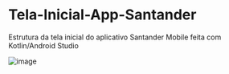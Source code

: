 # Tela-Inicial-App-Santander
Estrutura da tela inicial do aplicativo Santander Mobile feita com Kotlin/Android Studio

![image](https://github.com/eduardodev-1/Tela-Inicial-App-Santander/assets/122590889/3ef685c6-00e8-4474-a49f-816b84ee80f6)

